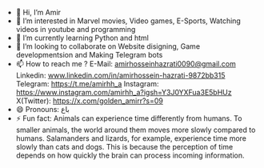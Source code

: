 - 👋 Hi, I’m Amir
- 👀 I’m interested in Marvel movies, Video games, E-Sports, Watching videos in youtube and programming
- 🌱 I’m currently learning Python and html
- 💞️ I’m looking to collaborate on Website disigning, Game developmentsion and Making Telegram bots
- 📫 How to reach me ? E-Mail: amirhosseinhazrati0090@gmail.com Linkedin: www.linkedin.com/in/amirhossein-hazrati-9872bb315 Telegram: https://t.me/amirhh_a Instagram: https://www.instagram.com/amirhh_a?igsh=Y3J0YXFua3E5bHUz X(Twitter): https://x.com/golden_amirr?s=09
- 😄 Pronouns: باع
- ⚡ Fun fact: Animals can experience time differently from humans. To smaller animals, the world around them moves more slowly compared to humans. Salamanders and lizards, for example, experience time more slowly than cats and dogs. This is because the perception of time depends on how quickly the brain can process incoming information.

